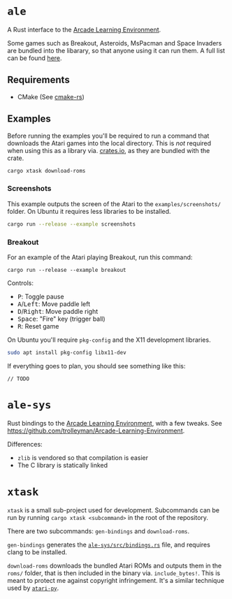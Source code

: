 # `ale`
A Rust interface to the [Arcade Learning Environment](https://github.com/mgbellemare/Arcade-Learning-Environment).

Some games such as Breakout, Asteroids, MsPacman and Space Invaders are bundled into the libarary, so that anyone using it can run them. A full list can be found [here](https://github.com/trolleyman/ale-rs/blob/master/src/lib.rs#L363-L440).

## Requirements
- CMake (See [cmake-rs](https://github.com/alexcrichton/cmake-rs))

## Examples
Before running the examples you'll be required to run a command that downloads the Atari games into the local directory. This is *not* required when using this as a library via. [crates.io](https://crates.io), as they are bundled with the crate.
```bash
cargo xtask download-roms
```

### Screenshots
This example outputs the screen of the Atari to the `examples/screenshots/` folder. On Ubuntu it requires less libraries to be installed.
```bash
cargo run --release --example screenshots
```

### Breakout
For an example of the Atari playing Breakout, run this command:
```
cargo run --release --example breakout
```

Controls:
- <kbd>P</kbd>: Toggle pause
- <kbd>A</kbd>/<kbd>Left</kbd>: Move paddle left
- <kbd>D</kbd>/<kbd>Right</kbd>: Move paddle right
- <kbd>Space</kbd>: "Fire" key (trigger ball)
- <kbd>R</kbd>: Reset game

On Ubuntu you'll require `pkg-config` and the X11 development libraries.
```bash
sudo apt install pkg-config libx11-dev
```

If everything goes to plan, you should see something like this:
```
// TODO
```

# `ale-sys`
Rust bindings to the [Arcade Learning Environment](https://github.com/mgbellemare/Arcade-Learning-Environment), with a few tweaks. See https://github.com/trolleyman/Arcade-Learning-Environment.

Differences:
- `zlib` is vendored so that compilation is easier
- The C library is statically linked

# `xtask`
`xtask` is a small sub-project used for development. Subcommands can be run by running `cargo xtask <subcommand>` in the root of the repository.

There are two subcommands: `gen-bindings` and `download-roms`.

`gen-bindings` generates the [`ale-sys/src/bindings.rs`](ale-sys/src/bindings.rs) file, and requires clang to be installed.

`download-roms` downloads the bundled Atari ROMs and outputs them in the `roms/` folder, that is then included in the binary via. `include_bytes!`. This is meant to protect me against copyright infringement. It's a similar technique used by [`atari-py`](https://github.com/openai/atari-py).
